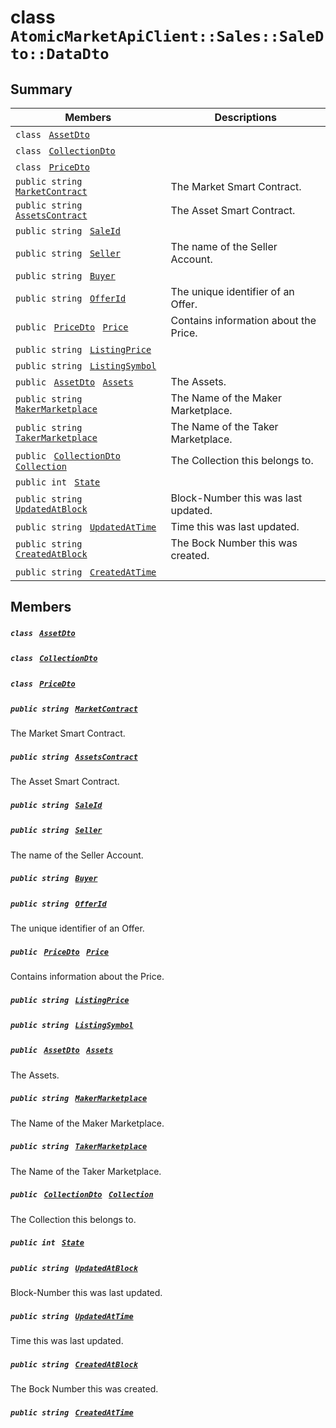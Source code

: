 # class `AtomicMarketApiClient::Sales::SaleDto::DataDto` 

## Summary

 Members                                | Descriptions                                
----------------------------------------|---------------------------------------------
`class ` [`AssetDto`](.github/workflows/documentation/md/AtomicMarketApiClient--Sales--SaleDto--DataDto--AssetDto.md#class_atomic_market_api_client_1_1_sales_1_1_sale_dto_1_1_data_dto_1_1_asset_dto)        | 
`class ` [`CollectionDto`](.github/workflows/documentation/md/AtomicMarketApiClient--Sales--SaleDto--DataDto--CollectionDto.md#class_atomic_market_api_client_1_1_sales_1_1_sale_dto_1_1_data_dto_1_1_collection_dto)        | 
`class ` [`PriceDto`](.github/workflows/documentation/md/AtomicMarketApiClient--Sales--SaleDto--DataDto--PriceDto.md#class_atomic_market_api_client_1_1_sales_1_1_sale_dto_1_1_data_dto_1_1_price_dto)        | 
`public string ` [`MarketContract`](#class_atomic_market_api_client_1_1_sales_1_1_sale_dto_1_1_data_dto_1a20de5c38363f0c6bf6b151e6ae648f99) | The Market Smart Contract.
`public string ` [`AssetsContract`](#class_atomic_market_api_client_1_1_sales_1_1_sale_dto_1_1_data_dto_1a4bccc9f554dbf86212f9cd2fa46d0752) | The Asset Smart Contract.
`public string ` [`SaleId`](#class_atomic_market_api_client_1_1_sales_1_1_sale_dto_1_1_data_dto_1a239b73cb4b557129fb890e1e584808f0) | 
`public string ` [`Seller`](#class_atomic_market_api_client_1_1_sales_1_1_sale_dto_1_1_data_dto_1aa5502032d18fb2afb35ca3560819275b) | The name of the Seller Account.
`public string ` [`Buyer`](#class_atomic_market_api_client_1_1_sales_1_1_sale_dto_1_1_data_dto_1a98a10502a99e30c08ee132cbdc9b1955) | 
`public string ` [`OfferId`](#class_atomic_market_api_client_1_1_sales_1_1_sale_dto_1_1_data_dto_1a176ccbd661a78c99444e637ed0af4c6e) | The unique identifier of an Offer.
`public ` [`PriceDto`](.github/workflows/documentation/md/AtomicMarketApiClient--Sales--SaleDto--DataDto--PriceDto.md#class_atomic_market_api_client_1_1_sales_1_1_sale_dto_1_1_data_dto_1_1_price_dto)` ` [`Price`](#class_atomic_market_api_client_1_1_sales_1_1_sale_dto_1_1_data_dto_1aad692b76a67e3bf06c311cef195337a8) | Contains information about the Price.
`public string ` [`ListingPrice`](#class_atomic_market_api_client_1_1_sales_1_1_sale_dto_1_1_data_dto_1ac236ae2a5318cc74d5530b98ce9a0788) | 
`public string ` [`ListingSymbol`](#class_atomic_market_api_client_1_1_sales_1_1_sale_dto_1_1_data_dto_1a2ab8232a6a9dcb4f37cfad099aa2bebf) | 
`public ` [`AssetDto`](.github/workflows/documentation/md/AtomicMarketApiClient--Sales--SaleDto--DataDto--AssetDto.md#class_atomic_market_api_client_1_1_sales_1_1_sale_dto_1_1_data_dto_1_1_asset_dto)` ` [`Assets`](#class_atomic_market_api_client_1_1_sales_1_1_sale_dto_1_1_data_dto_1af4eeb79abe4abf6489007349e93616f9) | The Assets.
`public string ` [`MakerMarketplace`](#class_atomic_market_api_client_1_1_sales_1_1_sale_dto_1_1_data_dto_1ac56762821342790d851bc50b189c6309) | The Name of the Maker Marketplace.
`public string ` [`TakerMarketplace`](#class_atomic_market_api_client_1_1_sales_1_1_sale_dto_1_1_data_dto_1a8355908769f0cee72777ce35e7e8b9c0) | The Name of the Taker Marketplace.
`public ` [`CollectionDto`](.github/workflows/documentation/md/AtomicMarketApiClient--Sales--SaleDto--DataDto--CollectionDto.md#class_atomic_market_api_client_1_1_sales_1_1_sale_dto_1_1_data_dto_1_1_collection_dto)` ` [`Collection`](#class_atomic_market_api_client_1_1_sales_1_1_sale_dto_1_1_data_dto_1ac6d9b0c1cef1d8ad020fa9b6fc1c3319) | The Collection this belongs to.
`public int ` [`State`](#class_atomic_market_api_client_1_1_sales_1_1_sale_dto_1_1_data_dto_1a18de412e641d6e3d45d7a829923a29c3) | 
`public string ` [`UpdatedAtBlock`](#class_atomic_market_api_client_1_1_sales_1_1_sale_dto_1_1_data_dto_1a6bb57b5afa05403c9d9c39296178c9ef) | Block-Number this was last updated.
`public string ` [`UpdatedAtTime`](#class_atomic_market_api_client_1_1_sales_1_1_sale_dto_1_1_data_dto_1a72262f869452135882a475b6636de902) | Time this was last updated.
`public string ` [`CreatedAtBlock`](#class_atomic_market_api_client_1_1_sales_1_1_sale_dto_1_1_data_dto_1a022adc431e5845376e250208a999e12d) | The Bock Number this was created.
`public string ` [`CreatedAtTime`](#class_atomic_market_api_client_1_1_sales_1_1_sale_dto_1_1_data_dto_1a4cb9b4aaa1372df6dc2bb7d8f4916403) | 

## Members

##### `class ` [`AssetDto`](.github/workflows/documentation/md/AtomicMarketApiClient--Sales--SaleDto--DataDto--AssetDto.md#class_atomic_market_api_client_1_1_sales_1_1_sale_dto_1_1_data_dto_1_1_asset_dto) 

##### `class ` [`CollectionDto`](.github/workflows/documentation/md/AtomicMarketApiClient--Sales--SaleDto--DataDto--CollectionDto.md#class_atomic_market_api_client_1_1_sales_1_1_sale_dto_1_1_data_dto_1_1_collection_dto) 

##### `class ` [`PriceDto`](.github/workflows/documentation/md/AtomicMarketApiClient--Sales--SaleDto--DataDto--PriceDto.md#class_atomic_market_api_client_1_1_sales_1_1_sale_dto_1_1_data_dto_1_1_price_dto) 

##### `public string ` [`MarketContract`](#class_atomic_market_api_client_1_1_sales_1_1_sale_dto_1_1_data_dto_1a20de5c38363f0c6bf6b151e6ae648f99) 

The Market Smart Contract.

##### `public string ` [`AssetsContract`](#class_atomic_market_api_client_1_1_sales_1_1_sale_dto_1_1_data_dto_1a4bccc9f554dbf86212f9cd2fa46d0752) 

The Asset Smart Contract.

##### `public string ` [`SaleId`](#class_atomic_market_api_client_1_1_sales_1_1_sale_dto_1_1_data_dto_1a239b73cb4b557129fb890e1e584808f0) 

##### `public string ` [`Seller`](#class_atomic_market_api_client_1_1_sales_1_1_sale_dto_1_1_data_dto_1aa5502032d18fb2afb35ca3560819275b) 

The name of the Seller Account.

##### `public string ` [`Buyer`](#class_atomic_market_api_client_1_1_sales_1_1_sale_dto_1_1_data_dto_1a98a10502a99e30c08ee132cbdc9b1955) 

##### `public string ` [`OfferId`](#class_atomic_market_api_client_1_1_sales_1_1_sale_dto_1_1_data_dto_1a176ccbd661a78c99444e637ed0af4c6e) 

The unique identifier of an Offer.

##### `public ` [`PriceDto`](.github/workflows/documentation/md/AtomicMarketApiClient--Sales--SaleDto--DataDto--PriceDto.md#class_atomic_market_api_client_1_1_sales_1_1_sale_dto_1_1_data_dto_1_1_price_dto)` ` [`Price`](#class_atomic_market_api_client_1_1_sales_1_1_sale_dto_1_1_data_dto_1aad692b76a67e3bf06c311cef195337a8) 

Contains information about the Price.

##### `public string ` [`ListingPrice`](#class_atomic_market_api_client_1_1_sales_1_1_sale_dto_1_1_data_dto_1ac236ae2a5318cc74d5530b98ce9a0788) 

##### `public string ` [`ListingSymbol`](#class_atomic_market_api_client_1_1_sales_1_1_sale_dto_1_1_data_dto_1a2ab8232a6a9dcb4f37cfad099aa2bebf) 

##### `public ` [`AssetDto`](.github/workflows/documentation/md/AtomicMarketApiClient--Sales--SaleDto--DataDto--AssetDto.md#class_atomic_market_api_client_1_1_sales_1_1_sale_dto_1_1_data_dto_1_1_asset_dto)` ` [`Assets`](#class_atomic_market_api_client_1_1_sales_1_1_sale_dto_1_1_data_dto_1af4eeb79abe4abf6489007349e93616f9) 

The Assets.

##### `public string ` [`MakerMarketplace`](#class_atomic_market_api_client_1_1_sales_1_1_sale_dto_1_1_data_dto_1ac56762821342790d851bc50b189c6309) 

The Name of the Maker Marketplace.

##### `public string ` [`TakerMarketplace`](#class_atomic_market_api_client_1_1_sales_1_1_sale_dto_1_1_data_dto_1a8355908769f0cee72777ce35e7e8b9c0) 

The Name of the Taker Marketplace.

##### `public ` [`CollectionDto`](.github/workflows/documentation/md/AtomicMarketApiClient--Sales--SaleDto--DataDto--CollectionDto.md#class_atomic_market_api_client_1_1_sales_1_1_sale_dto_1_1_data_dto_1_1_collection_dto)` ` [`Collection`](#class_atomic_market_api_client_1_1_sales_1_1_sale_dto_1_1_data_dto_1ac6d9b0c1cef1d8ad020fa9b6fc1c3319) 

The Collection this belongs to.

##### `public int ` [`State`](#class_atomic_market_api_client_1_1_sales_1_1_sale_dto_1_1_data_dto_1a18de412e641d6e3d45d7a829923a29c3) 

##### `public string ` [`UpdatedAtBlock`](#class_atomic_market_api_client_1_1_sales_1_1_sale_dto_1_1_data_dto_1a6bb57b5afa05403c9d9c39296178c9ef) 

Block-Number this was last updated.

##### `public string ` [`UpdatedAtTime`](#class_atomic_market_api_client_1_1_sales_1_1_sale_dto_1_1_data_dto_1a72262f869452135882a475b6636de902) 

Time this was last updated.

##### `public string ` [`CreatedAtBlock`](#class_atomic_market_api_client_1_1_sales_1_1_sale_dto_1_1_data_dto_1a022adc431e5845376e250208a999e12d) 

The Bock Number this was created.

##### `public string ` [`CreatedAtTime`](#class_atomic_market_api_client_1_1_sales_1_1_sale_dto_1_1_data_dto_1a4cb9b4aaa1372df6dc2bb7d8f4916403) 

